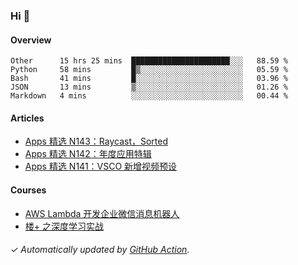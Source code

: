 ### Hi 👋

#### Overview

<!--START_SECTION:waka-->
```text
Other      15 hrs 25 mins  ██████████████████████░░░   88.59 % 
Python     58 mins         █▒░░░░░░░░░░░░░░░░░░░░░░░   05.59 % 
Bash       41 mins         █░░░░░░░░░░░░░░░░░░░░░░░░   03.96 % 
JSON       13 mins         ▒░░░░░░░░░░░░░░░░░░░░░░░░   01.26 % 
Markdown   4 mins          ░░░░░░░░░░░░░░░░░░░░░░░░░   00.44 % 
```
<!--END_SECTION:waka-->

#### Articles

<!-- BLOG:START -->
- [Apps 精选 N143：Raycast，Sorted](http://huhuhang.com/post/product-hunt/product-hunt-n143)
- [Apps 精选 N142：年度应用特辑](http://huhuhang.com/post/product-hunt/product-hunt-n142)
- [Apps 精选 N141：VSCO 新增视频预设](http://huhuhang.com/post/product-hunt/product-hunt-n141)
<!-- BLOG:END -->

#### Courses

<!-- SYL:START -->
- [AWS Lambda 开发企业微信消息机器人](https://lanqiao.cn/courses/2868)
- [楼+ 之深度学习实战](https://lanqiao.cn/courses/2617)
<!-- SYL:END -->

###### ✓ Automatically updated by [GitHub Action](https://github.com/huhuhang/huhuhang/actions).
